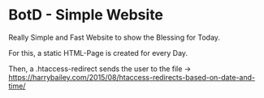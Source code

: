 # BotD - Simple Website

Really Simple and Fast Website to show the Blessing for Today.

For this, a static HTML-Page is created for every Day.

Then, a .htaccess-redirect sends the user to the file -> https://harrybailey.com/2015/08/htaccess-redirects-based-on-date-and-time/

